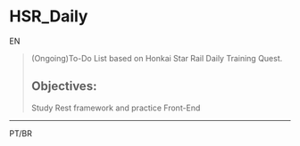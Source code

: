 # HSR_Daily


EN
> (Ongoing)To-Do List based on Honkai Star Rail Daily Training Quest.
> ## Objectives:
> Study Rest framework and practice Front-End
----
PT/BR
> 
